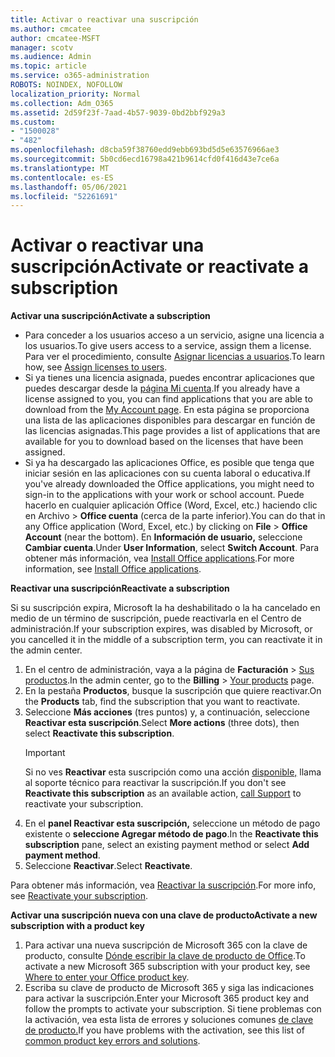 ```yaml
---
title: Activar o reactivar una suscripción
ms.author: cmcatee
author: cmcatee-MSFT
manager: scotv
ms.audience: Admin
ms.topic: article
ms.service: o365-administration
ROBOTS: NOINDEX, NOFOLLOW
localization_priority: Normal
ms.collection: Adm_O365
ms.assetid: 2d59f23f-7aad-4b57-9039-0bd2bbf929a3
ms.custom:
- "1500028"
- "482"
ms.openlocfilehash: d8cba59f38760edd9ebb693bd5d5e63576966ae3
ms.sourcegitcommit: 5b0cd6ecd16798a421b9614cfd0f416d43e7ce6a
ms.translationtype: MT
ms.contentlocale: es-ES
ms.lasthandoff: 05/06/2021
ms.locfileid: "52261691"
---
```

# <a name="activate-or-reactivate-a-subscription"></a><span data-ttu-id="1d873-102">Activar o reactivar una suscripción</span><span class="sxs-lookup"><span data-stu-id="1d873-102">Activate or reactivate a subscription</span></span>

<span data-ttu-id="1d873-103">**Activar una suscripción**</span><span class="sxs-lookup"><span data-stu-id="1d873-103">**Activate a subscription**</span></span>

- <span data-ttu-id="1d873-104">Para conceder a los usuarios acceso a un servicio, asigne una licencia a los usuarios.</span><span class="sxs-lookup"><span data-stu-id="1d873-104">To give users access to a service, assign them a license.</span></span> <span data-ttu-id="1d873-105">Para ver el procedimiento, consulte [Asignar licencias a usuarios](https://docs.microsoft.com/microsoft-365/admin/manage/assign-licenses-to-users).</span><span class="sxs-lookup"><span data-stu-id="1d873-105">To learn how, see [Assign licenses to users](https://docs.microsoft.com/microsoft-365/admin/manage/assign-licenses-to-users).</span></span>
- <span data-ttu-id="1d873-106">Si ya tienes una licencia asignada, puedes encontrar aplicaciones que puedes descargar desde la [página Mi cuenta](https://portal.office.com/account/#installs).</span><span class="sxs-lookup"><span data-stu-id="1d873-106">If you already have a license assigned to you, you can find applications that you are able to download from the [My Account page](https://portal.office.com/account/#installs).</span></span> <span data-ttu-id="1d873-107">En esta página se proporciona una lista de las aplicaciones disponibles para descargar en función de las licencias asignadas.</span><span class="sxs-lookup"><span data-stu-id="1d873-107">This page provides a list of applications that are available for you to download based on the licenses that have been assigned.</span></span>
- <span data-ttu-id="1d873-108">Si ya ha descargado las aplicaciones Office, es posible que tenga que iniciar sesión en las aplicaciones con su cuenta laboral o educativa.</span><span class="sxs-lookup"><span data-stu-id="1d873-108">If you've already downloaded the Office applications, you might need to sign-in to the applications with your work or school account.</span></span> <span data-ttu-id="1d873-109">Puede hacerlo en cualquier aplicación Office (Word, Excel, etc.) haciendo clic en Archivo  >  **Office cuenta** (cerca de la parte inferior).</span><span class="sxs-lookup"><span data-stu-id="1d873-109">You can do that in any Office application (Word, Excel, etc.) by clicking on **File** > **Office Account** (near the bottom).</span></span> <span data-ttu-id="1d873-110">En **Información de usuario,** seleccione **Cambiar cuenta**.</span><span class="sxs-lookup"><span data-stu-id="1d873-110">Under **User Information**, select **Switch Account**.</span></span> <span data-ttu-id="1d873-111">Para obtener más información, vea [Install Office applications](https://docs.microsoft.com/microsoft-365/admin/setup/install-applications).</span><span class="sxs-lookup"><span data-stu-id="1d873-111">For more information, see [Install Office applications](https://docs.microsoft.com/microsoft-365/admin/setup/install-applications).</span></span>

<span data-ttu-id="1d873-112">**Reactivar una suscripción**</span><span class="sxs-lookup"><span data-stu-id="1d873-112">**Reactivate a subscription**</span></span>

<span data-ttu-id="1d873-113">Si su suscripción expira, Microsoft la ha deshabilitado o la ha cancelado en medio de un término de suscripción, puede reactivarla en el Centro de administración.</span><span class="sxs-lookup"><span data-stu-id="1d873-113">If your subscription expires, was disabled by Microsoft, or you cancelled it in the middle of a subscription term, you can reactivate it in the admin center.</span></span>
  
1. <span data-ttu-id="1d873-114">En el centro de administración, vaya a la página de **Facturación** > [Sus productos](https://go.microsoft.com/fwlink/p/?linkid=842054).</span><span class="sxs-lookup"><span data-stu-id="1d873-114">In the admin center, go to the **Billing** > [Your products](https://go.microsoft.com/fwlink/p/?linkid=842054) page.</span></span>
2. <span data-ttu-id="1d873-115">En la pestaña **Productos**, busque la suscripción que quiere reactivar.</span><span class="sxs-lookup"><span data-stu-id="1d873-115">On the **Products** tab, find the subscription that you want to reactivate.</span></span>
3. <span data-ttu-id="1d873-116">Seleccione **Más acciones** (tres puntos) y, a continuación, seleccione **Reactivar esta suscripción**.</span><span class="sxs-lookup"><span data-stu-id="1d873-116">Select **More actions** (three dots), then select **Reactivate this subscription**.</span></span>
    > [!IMPORTANT]
    > <span data-ttu-id="1d873-117">Si no ves **Reactivar** esta suscripción como una acción [disponible,](/microsoft-365/admin/contact-support-for-business-products) llama al soporte técnico para reactivar la suscripción.</span><span class="sxs-lookup"><span data-stu-id="1d873-117">If you don't see **Reactivate this subscription** as an available action, [call Support](/microsoft-365/admin/contact-support-for-business-products) to reactivate your subscription.</span></span>
4. <span data-ttu-id="1d873-118">En el **panel Reactivar esta suscripción,** seleccione un método de pago existente o **seleccione Agregar método de pago**.</span><span class="sxs-lookup"><span data-stu-id="1d873-118">In the **Reactivate this subscription** pane, select an existing payment method or select **Add payment method**.</span></span>
5. <span data-ttu-id="1d873-119">Seleccione **Reactivar**.</span><span class="sxs-lookup"><span data-stu-id="1d873-119">Select **Reactivate**.</span></span>

<span data-ttu-id="1d873-120">Para obtener más información, vea [Reactivar la suscripción](https://docs.microsoft.com/microsoft-365/commerce/subscriptions/reactivate-your-subscription).</span><span class="sxs-lookup"><span data-stu-id="1d873-120">For more info, see [Reactivate your subscription](https://docs.microsoft.com/microsoft-365/commerce/subscriptions/reactivate-your-subscription).</span></span>

<span data-ttu-id="1d873-121">**Activar una suscripción nueva con una clave de producto**</span><span class="sxs-lookup"><span data-stu-id="1d873-121">**Activate a new subscription with a product key**</span></span>

1. <span data-ttu-id="1d873-122">Para activar una nueva suscripción de Microsoft 365 con la clave de producto, consulte [Dónde escribir la clave de producto de Office](https://support.office.com/article/where-to-enter-your-office-product-key-0a82e5ae-739e-4b92-a6f4-2ec780c185db).</span><span class="sxs-lookup"><span data-stu-id="1d873-122">To activate a new Microsoft 365 subscription with your product key, see [Where to enter your Office product key](https://support.office.com/article/where-to-enter-your-office-product-key-0a82e5ae-739e-4b92-a6f4-2ec780c185db).</span></span>
2. <span data-ttu-id="1d873-123">Escriba su clave de producto de Microsoft 365 y siga las indicaciones para activar la suscripción.</span><span class="sxs-lookup"><span data-stu-id="1d873-123">Enter your Microsoft 365 product key and follow the prompts to activate your subscription.</span></span> <span data-ttu-id="1d873-124">Si tiene problemas con la activación, vea esta lista de errores y soluciones comunes [de clave de producto.](https://docs.microsoft.com/microsoft-365/commerce/product-key-errors-and-solutions)</span><span class="sxs-lookup"><span data-stu-id="1d873-124">If you have problems with the activation, see this list of [common product key errors and solutions](https://docs.microsoft.com/microsoft-365/commerce/product-key-errors-and-solutions).</span></span>